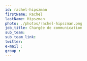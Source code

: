 ```yaml
---
id: rachel-hipszman
firstName: Rachel
lastName: Hipszman
photo: ./photos/rachel-hipszman.png
job_title: Chargée de communication
sub_team:
sub_team_link:
twitter:
e-mail :
group :
---
```

